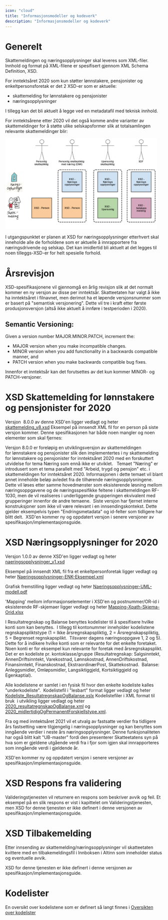 ```yaml
---
icon: "cloud"
title: "Informasjonsmodeller og kodeverk"
description: "Informasjonsmodeller og kodeverk"
---
```


# Generelt
Skattemeldingen og næringsopplysninger skal leveres som XML-filer. Innhold og format på XML-filene er spesifisert gjennom XML Schema Definition, XSD. 

For inntektsåret 2020 som kun støtter lønnstakere, pensjonister og enkeltpersonsforetak er det 2 XSD-er som er aktuelle:

- skattemelding for lønnstakere og pensjonister
- næringsopplysninger

I tillegg kan det bli aktuelt å legge ved en metadatafil med teknisk innhold.

For inntektsårene etter 2020 vil det også komme andre varianter av skattemeldinger for å støtte ulike selskapsformer slik at totalsamlingen relevante skattemeldinger blir:

![Skattemeldingsvarianter.PNG](Skattemeldingsvarianter.PNG)

I utgangspunktet er planen at XSD for næringsopplysninger etterhvert skal inneholde alle de forholdene som er aktuelle å innrapportere fra næringsdrivende og selskap. Det kan imidlertid bli aktuelt at det legges til noen tilleggs-XSD-er for helt spesielle forhold.

# Årsrevisjon
XSD-spesifikasjonene vil gjennomgå en årlig revisjon slik at det normalt kommer en ny versjon av disse per inntektsår. Skatteetaten har valgt å ikke ha inntektsåret i filnavnet, men derimot ha et løpende versjonsnummer som er basert på "semantisk versjonering". Dette vil tre i kraft etter første produsjonsversjon (altså ikke aktuelt å innføre i testperioden i 2020).

## Semantic Versioning:

Given a version number MAJOR.MINOR.PATCH, increment the:

- MAJOR version when you make incompatible changes.
- MINOR version when you add functionality in a backwards compatible manner, and
- PATCH version when you make backwards compatible bug fixes.

Innenfor et inntektsår kan det forutsettes av det kun kommer MINOR- og PATCH-versjoner.

# XSD Skattemelding for lønnstakere og pensjonister for 2020
Versjon  8.0.0 av denne XSD'en ligger vedlagt og heter [skattemelding_v8.xsd](https://github.com/Skatteetaten/skattemeldingen/tree/master/docs/documentation/informasjonsmodell/xsd/skattemelding_v8.xsd)
Eksempel på innsendt XML fil for en person på siste versjon kommer.
Denne spesifikasjonen har både noen mangler og noen elementer som skal fjernes:

Versjon 8.0.0 er foreløpig en utviklingsversjon av skattemeldingen for lønnstakere og pensjonister slik den implementertes i ny skattemelding for lønnstakere og pensjonister for inntektsåret 2020 med en forskuttert utvidelse for tema Næring som ennå ikke er utviklet.  
Temaet "Næring" er introdusert som et tema parallelt med "Arbeid, trygd og pensjon" etc. i skattemeldingen for inntektsåret 2020. Informasjonen i dette temaet vil blant annet inneholde beløp avledet fra de tilhørende næringsopplysningene. Dette vil løses etter samme hovedmønster som eksisterende løsning mellom næringsoppgavene og de næringsspesifikke feltene i skattemeldingen RF-1030, men de vil realiseres i underliggende grupperingen ekvivalent med grupperinger innenfor de andre temaene. 
Siste versjon har fjernet interne konstruksjoner som ikke vil være relevant i en innsendingskontekst. Dette gjelder eksempelvis typen "Endringsmetadata" og id-felter som tidligere har blitt delt. 
XSD'en kommer ny og oppdatert versjon i senere versjoner av spesifikasjon/implementasjonsguide.

# XSD Næringsopplysninger for 2020
Versjon 1.0.0 av denne XSD'en ligger vedlagt og heter [naeringsopplysninger_v1.xsd](https://github.com/Skatteetaten/skattemeldingen/tree/master/docs/documentation/informasjonsmodell/xsd/naeringsopplysninger_v1.xsd)

Eksempel på innsendt XML fil fra et enkeltpersonforetak ligger vedlagt og heter [Naeringsopplysninger-ENK-Eksempel.xml](https://github.com/Skatteetaten/skattemeldingen/blob/master/docs/documentation/test/Naeringsingopplysninger-ENK-Eksempel.xml) 

Grafisk fremstilling ligger vedlagt og heter [Naeringsopplysninger-UML-modell.pdf](https://github.com/Skatteetaten/skattemeldingen/tree/master/docs/documentation/informasjonsmodell/Naeringsopplysninger-UML-modell.pdf)

'Mapping' mellom informasjonselementer i XSD'en og postnummer/OR-id i eksisterende RF-skjemaer ligger vedlagt og heter [Mapping-Xpath-Skjema-Orid.xlsx](https://github.com/Skatteetaten/skattemeldingen/tree/master/docs/documentation/informasjonsmodell/Mapping-Xpath-Skjema-Orid.xlsx)

I Resultatregnskap og Balanse benyttes kodelister til å spesifisere hvilke konti som kan benyttes.  I tillegg til kontonummer inneholder kodelistene regnskapspliktstype (1 = Ikke årsregnskapspliktig, 2 = Årsregnskapspliktig, 5 = Begrenset regnskapsplikt.  Tilsvarer dagens næringsoppgave 1, 2 og 5).  Dette for å indikere hvilke konti som er relevante for det enkelte foretaket.  Noen konti er for eksempel kun relevante for foretak med årsregnskapsplikt.
Det er en kodeliste pr. kontoklasse/gruppe (Resultatregnskap: Salgsinntekt, AnnenDriftsinntekt, Varekostnad, Lønnskostnad, AnnenDriftskostnad, Finansinntekt, Finanskostnad, EkstraordinærPost, Skattekostnad.  Balanse: Anleggsmidler, Omløpsmidler, Langsiktiggjeld, Kortsiktiggjeld og Egenkaptial).

Alle kodelistene er samlet i en fysisk fil hvor den enkelte kodeliste kalles "underkodeliste".  Kodelistefil i "lesbart" format ligger vedlagt og heter [Kodeliste_ResultatregnskapOgBalanse.xslx](https://github.com/Skatteetaten/skattemeldingen/blob/master/docs/documentation/informasjonsmodell/Kodeliste_ResultatregnskapOgBalanse.xlsx)
Kodelistefiler i XML format til bruk  i utvikling ligger vedlagt og heter [2020_resultatregnskapOgBalanse.xml](https://github.com/Skatteetaten/skattemeldingen/tree/master/docs/documentation/informasjonsmodell/kodeliste/2020_resultatregnskapOgBalanse.xml) og [2020_midlertidigOgPermanentForskjellstype.xml](https://github.com/Skatteetaten/skattemeldingen/tree/master/docs/documentation/informasjonsmodell/kodeliste/2020_midlertidigOgPermanentForskjellstype.xml).

Fra og med inntektsåret 2021 vil et utvalg av fastsatte verdier fra tidligere års fastsetting være tilgjengelig i næringsopplysninger og kan benyttes som inngående verdier i neste års næringsopplysninger. Denne funksjonaliteten har også blitt kalt "UB-master" fordi den presenterer Skatteetatens syn på hva som er gjeldene utgående verdi fra i fjor som igjen skal innrapporteres som inngående verdi i gjeldende år.

XSD'en kommer ny og oppdatert versjon i senere versjoner av spesifikasjon/implementasjonsguide.

# XSD Respons fra validering
Valideringstjenesten vil returnere en respons som beskriver avvik og feil. Et eksempel på en slik respons er vist i kapittelet om Valideringstjenesten, men XSD for denne tjenesten er ikke definert i denne versjonen av spesifikasjon/implementasjonsguide.

# XSD Tilbakemelding
Etter innsending av skattemelding/næringsopplysninger vil skatteetaten kvittere med en tilbakemeldingsfil i Innboksen i Altinn som inneholder status og eventuelle avvik. 

XSD for denne tjenesten er ikke definert i denne versjonen av spesifikasjon/implementasjonsguide.

# Kodelister

En oversikt over kodelistene som er definert så langt finnes i [Oversikten over kodelister](https://github.com/Skatteetaten/skattemeldingen/tree/master/docs/documentation/informasjonsmodell/kodeliste)
